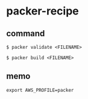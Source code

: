 # packer-recipe

## command

```
$ packer validate <FILENAME>
```

```
$ packer build <FILENAME>
```

## memo

```
export AWS_PROFILE=packer
```
